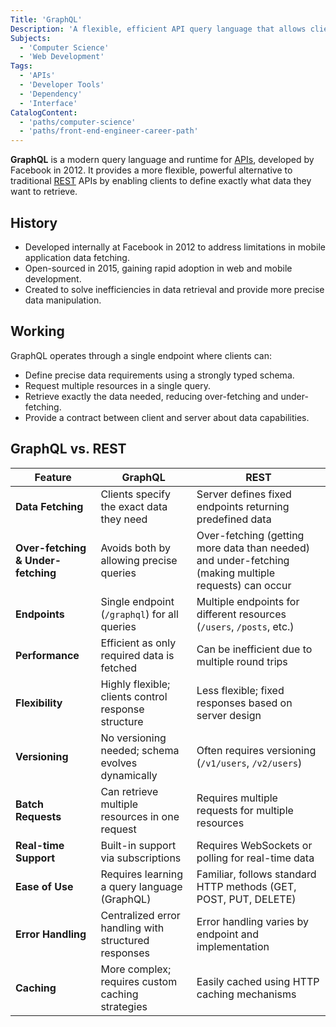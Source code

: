 ```yaml
---
Title: 'GraphQL'
Description: 'A flexible, efficient API query language that allows clients to request precisely the data they need.'
Subjects:
  - 'Computer Science'
  - 'Web Development'
Tags:
  - 'APIs'
  - 'Developer Tools'
  - 'Dependency'
  - 'Interface'
CatalogContent:
  - 'paths/computer-science'
  - 'paths/front-end-engineer-career-path'
---
```


**GraphQL** is a modern query language and runtime for [APIs](https://www.codecademy.com/resources/docs/general/api), developed by Facebook in 2012. It provides a more flexible, powerful alternative to traditional [REST](https://www.codecademy.com/resources/docs/general/rest) APIs by enabling clients to define exactly what data they want to retrieve.

## History

- Developed internally at Facebook in 2012 to address limitations in mobile application data fetching.
- Open-sourced in 2015, gaining rapid adoption in web and mobile development.
- Created to solve inefficiencies in data retrieval and provide more precise data manipulation.

## Working

GraphQL operates through a single endpoint where clients can:

- Define precise data requirements using a strongly typed schema.
- Request multiple resources in a single query.
- Retrieve exactly the data needed, reducing over-fetching and under-fetching.
- Provide a contract between client and server about data capabilities.

## GraphQL vs. REST

| Feature                            | GraphQL                                              | REST                                                                                                  |
| ---------------------------------- | ---------------------------------------------------- | ----------------------------------------------------------------------------------------------------- |
| **Data Fetching**                  | Clients specify the exact data they need             | Server defines fixed endpoints returning predefined data                                              |
| **Over-fetching & Under-fetching** | Avoids both by allowing precise queries              | Over-fetching (getting more data than needed) and under-fetching (making multiple requests) can occur |
| **Endpoints**                      | Single endpoint (`/graphql`) for all queries         | Multiple endpoints for different resources (`/users`, `/posts`, etc.)                                 |
| **Performance**                    | Efficient as only required data is fetched           | Can be inefficient due to multiple round trips                                                        |
| **Flexibility**                    | Highly flexible; clients control response structure  | Less flexible; fixed responses based on server design                                                 |
| **Versioning**                     | No versioning needed; schema evolves dynamically     | Often requires versioning (`/v1/users`, `/v2/users`)                                                  |
| **Batch Requests**                 | Can retrieve multiple resources in one request       | Requires multiple requests for multiple resources                                                     |
| **Real-time Support**              | Built-in support via subscriptions                   | Requires WebSockets or polling for real-time data                                                     |
| **Ease of Use**                    | Requires learning a query language (GraphQL)         | Familiar, follows standard HTTP methods (GET, POST, PUT, DELETE)                                      |
| **Error Handling**                 | Centralized error handling with structured responses | Error handling varies by endpoint and implementation                                                  |
| **Caching**                        | More complex; requires custom caching strategies     | Easily cached using HTTP caching mechanisms                                                           |
